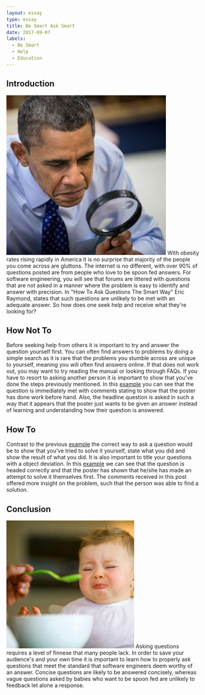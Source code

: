 ```yaml
---
layout: essay
type: essay
title: Be Smart Ask Smart
date: 2017-09-07
labels:
  - Be Smart
  - Help
  - Education
---
```


## Introduction
<img class="ui medium left floated rounded image" src="/images/magnifyglass.jpg">
With obesity rates rising rapidly in America it is no surprise that majority of the people you come across are gluttons. The internet is no different, with over 90% of questions posted are from people who love to be spoon fed answers. For software engineering, you will see that forums are littered with questions that are not asked in a manner where the problem is easy to identify and answer with precision. In "How To Ask Questions The Smart Way" Eric Raymond, states that such questions are unlikely to be met with an adequate answer. So how does one seek help and receive what they're looking for?

## How Not To
Before seeking help from others it is important to try and answer the question yourself first. You can often find answers to problems by doing a simple search as it is rare that the problems you stumble across are unique to yourself, meaning you will often find answers online. If that does not work out, you may want to try reading the manual or looking through FAQs. If you have to resort to asking another person it is important to show that you've done the steps previously mentioned. In this <a href="https://stackoverflow.com/questions/45670264/how-to-delete-every-third-element-as-a-loop-from-an-array">example</a> you can see that the question is immediately met with comments stating to show that the poster has done work before hand. Also, the headline question is asked in such a way that it appears that the poster just wants to be given an answer instead of learning and understanding how their question is answered.

## How To
Contrast to the previous <a href="https://stackoverflow.com/questions/45670264/how-to-delete-every-third-element-as-a-loop-from-an-array">example</a> the correct way to ask a question would be to show that you've tried to solve it yourself, state what you did and show the result of what you did. It is also important to title your questions with a object deviation. In this <a href="https://stackoverflow.com/questions/45608362/android-studio-3-0-beta-1-failed-to-resolve-com-android-supportmultidex1-0-2">example</a> we can see that the question is headed correctly and that the poster has shown that he/she has made an attempt to solve it themselves first. The comments received in this post offered more insight on the problem, such that the person was able to find a solution.


## Conclusion
<img class="ui medium left floated rounded image" src="/images/spoonfed.jpg">
Asking questions requires a level of finnese that many people lack. In order to save your audience's and your own time it is important to learn how to properly ask questions that meet the standard that software engineers deem worthy of an answer. Concise questions are likely to be answered concisely, whereas vague questions asked by babies who want to be spoon fed are unlikely to feedback let alone a response.
